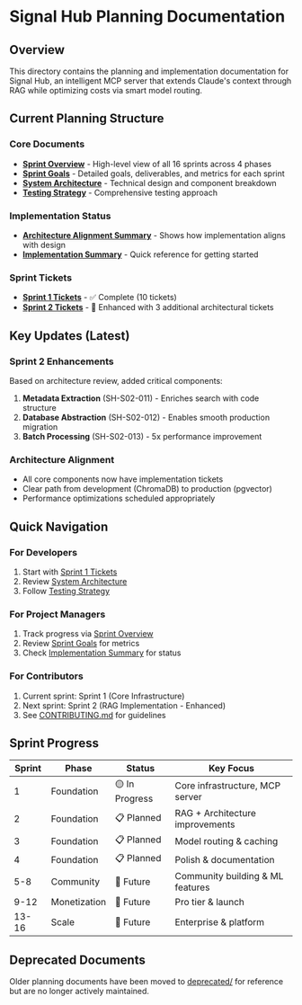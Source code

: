 # Signal Hub Planning Documentation

## Overview
This directory contains the planning and implementation documentation for Signal Hub, an intelligent MCP server that extends Claude's context through RAG while optimizing costs via smart model routing.

## Current Planning Structure

### Core Documents
- **[Sprint Overview](sprints/overview.md)** - High-level view of all 16 sprints across 4 phases
- **[Sprint Goals](sprints/sprint-goals.md)** - Detailed goals, deliverables, and metrics for each sprint
- **[System Architecture](architecture/system-design.md)** - Technical design and component breakdown
- **[Testing Strategy](testing-strategy.md)** - Comprehensive testing approach

### Implementation Status
- **[Architecture Alignment Summary](architecture-alignment-summary.md)** - Shows how implementation aligns with design
- **[Implementation Summary](implementation-summary.md)** - Quick reference for getting started

### Sprint Tickets
- **[Sprint 1 Tickets](tickets/sprint-01/)** - ✅ Complete (10 tickets)
- **[Sprint 2 Tickets](tickets/sprint-02/)** - 🔧 Enhanced with 3 additional architectural tickets

## Key Updates (Latest)

### Sprint 2 Enhancements
Based on architecture review, added critical components:
1. **Metadata Extraction** (SH-S02-011) - Enriches search with code structure
2. **Database Abstraction** (SH-S02-012) - Enables smooth production migration
3. **Batch Processing** (SH-S02-013) - 5x performance improvement

### Architecture Alignment
- All core components now have implementation tickets
- Clear path from development (ChromaDB) to production (pgvector)
- Performance optimizations scheduled appropriately

## Quick Navigation

### For Developers
1. Start with [Sprint 1 Tickets](tickets/sprint-01/README.md)
2. Review [System Architecture](architecture/system-design.md)
3. Follow [Testing Strategy](testing-strategy.md)

### For Project Managers
1. Track progress via [Sprint Overview](sprints/overview.md)
2. Review [Sprint Goals](sprints/sprint-goals.md) for metrics
3. Check [Implementation Summary](implementation-summary.md) for status

### For Contributors
1. Current sprint: Sprint 1 (Core Infrastructure)
2. Next sprint: Sprint 2 (RAG Implementation - Enhanced)
3. See [CONTRIBUTING.md](../CONTRIBUTING.md) for guidelines

## Sprint Progress

| Sprint | Phase | Status | Key Focus |
|--------|-------|---------|-----------|
| 1 | Foundation | 🟡 In Progress | Core infrastructure, MCP server |
| 2 | Foundation | 📋 Planned | RAG + Architecture improvements |
| 3 | Foundation | 📋 Planned | Model routing & caching |
| 4 | Foundation | 📋 Planned | Polish & documentation |
| 5-8 | Community | 🔮 Future | Community building & ML features |
| 9-12 | Monetization | 🔮 Future | Pro tier & launch |
| 13-16 | Scale | 🔮 Future | Enterprise & platform |

## Deprecated Documents
Older planning documents have been moved to [deprecated/](deprecated/) for reference but are no longer actively maintained.